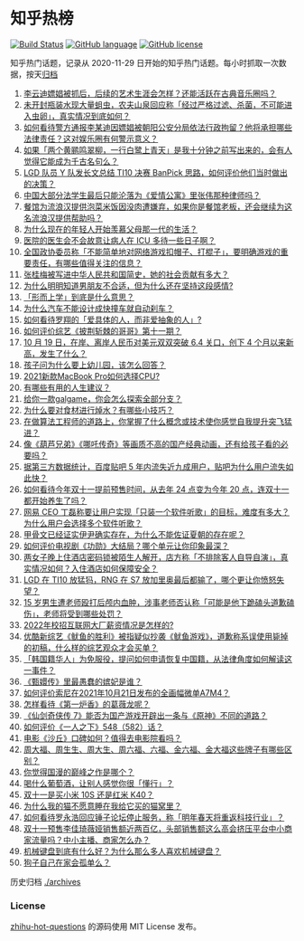 # 知乎热榜
[![Build Status](https://github.com/ToWeLong/zhihu-hot-questions/workflows/CI/badge.svg)](https://github.com/ToWeLong/zhihu-hot-questions/actions)
[![GitHub language](https://img.shields.io/badge/language-golang-orange.svg)](https://golang.org/)
[![GitHub license](https://img.shields.io/github/license/ToWeLong/zhihu-hot-questions)](https://github.com/ToWeLong/zhihu-hot-questions/blob/main/LICENSE)

知乎热门话题，记录从 2020-11-29 日开始的知乎热门话题。每小时抓取一次数据，按天[归档](./archives)

<!-- BEGIN -->

1. [李云迪嫖娼被抓后，后续的艺术生涯会怎样？还能活跃在古典音乐圈吗？](https://www.zhihu.com/question/493772413)
1. [未开封瓶装水现大量蛆虫，农夫山泉回应称「经过严格过滤、杀菌，不可能进入虫卵」，真实情况到底如何？](https://www.zhihu.com/question/493689845)
1. [如何看待警方通报李某迪因嫖娼被朝阳公安分局依法行政拘留？他将承担哪些法律责任？这对娱乐圈有何警示意义？](https://www.zhihu.com/question/493768721)
1. [如果「两个黄鹂鸣翠柳，一行白鹭上青天」是我十分钟之前写出来的，会有人觉得它能成为千古名句么？](https://www.zhihu.com/question/363227073)
1. [LGD 队员 Y 队发长文总结 TI10 决赛 BanPick 思路，如何评价他们当时做出的决策？](https://www.zhihu.com/question/493758570)
1. [中国大部分法学生最后只能沦落为《爱情公寓》里张伟那种律师吗？](https://www.zhihu.com/question/490274686)
1. [餐馆为流浪汉提供泡菜米饭因没肉遭嫌弃，如果你是餐馆老板，还会继续为这名流浪汉提供帮助吗？](https://www.zhihu.com/question/493470087)
1. [为什么现在的年轻人开始羡慕父母那一代的生活？](https://www.zhihu.com/question/493587304)
1. [医院的医生会不会故意让病人在 ICU 多待一些日子啊？](https://www.zhihu.com/question/493133417)
1. [全国政协委员称「不能简单地对网络游戏扣帽子、打棍子」，要明确游戏的重要责任，有哪些值得关注的信息？](https://www.zhihu.com/question/493745295)
1. [张桂梅被写进中华人民共和国简史，她的社会贡献有多大？](https://www.zhihu.com/question/493732455)
1. [为什么明明知道男朋友不合适，但为什么还在坚持这段感情?](https://www.zhihu.com/question/460992487)
1. [「形而上学」到底是什么意思？](https://www.zhihu.com/question/19777040)
1. [为什么汽车不能设计成快撞车就自动刹车？](https://www.zhihu.com/question/20498808)
1. [如何看待罗翔的「爱具体的人，而非爱抽象的人」?](https://www.zhihu.com/question/486879608)
1. [如何评价综艺《披荆斩棘的哥哥》第十一期？](https://www.zhihu.com/question/493652574)
1. [10 月 19 日，在岸、离岸人民币对美元双双突破 6.4 关口，创下 4 个月以来新高，发生了什么？](https://www.zhihu.com/question/493426553)
1. [孩子问为什么要上幼儿园，该怎么回答？](https://www.zhihu.com/question/489492278)
1. [2021新款MacBook Pro如何选择CPU?](https://www.zhihu.com/question/493218485)
1. [有哪些有用的人生建议？](https://www.zhihu.com/question/487776135)
1. [给你一款galgame，你会怎么探索全部分支？](https://www.zhihu.com/question/488731172)
1. [为什么要对食材进行焯水？有哪些小技巧？](https://www.zhihu.com/question/40365482)
1. [在做算法工程师的道路上，你掌握了什么概念或技术使你感觉自我提升突飞猛进？](https://www.zhihu.com/question/436874654)
1. [像《葫芦兄弟》《哪吒传奇》等画质不高的国产经典动画，还有给孩子看的必要吗？](https://www.zhihu.com/question/493558751)
1. [据第三方数据统计，百度贴吧 5 年内流失近九成用户，贴吧为什么用户流失如此快？](https://www.zhihu.com/question/442321794)
1. [如何看待今年双十一提前预售时间，从去年 24 点变为今年 20 点，连双十一都开始养生了吗？](https://www.zhihu.com/question/493309234)
1. [网易 CEO 丁磊称要让用户实现「只装一个软件听歌」的目标，难度有多大？为什么用户会选择多个软件听歌？](https://www.zhihu.com/question/493462590)
1. [甲骨文已经证实伊尹确实存在，为什么不能佐证夏朝的存在呢？](https://www.zhihu.com/question/487085237)
1. [如何评价电视剧《功勋》大结局？哪个单元让你印象最深？](https://www.zhihu.com/question/493790373)
1. [两女子晚上住酒店密码锁被陌生人解开，店方称「不排除客人自导自演」，真实情况如何？入住酒店如何保障安全？](https://www.zhihu.com/question/493501489)
1. [LGD 在 TI10 放猛犸，RNG 在 S7 放加里奥最后都输了，哪个更让你愤怒失望？](https://www.zhihu.com/question/493004702)
1. [15 岁男生遭老师殴打后颅内血肿，涉事老师否认称「可能是他下跪磕头道歉磕伤」，老师将受到哪些处罚？](https://www.zhihu.com/question/493631741)
1. [2022年校招互联网大厂薪资情况是怎样的?](https://www.zhihu.com/question/429956519)
1. [优酷新综艺《鱿鱼的胜利》被指疑似抄袭《鱿鱼游戏》，道歉称系误使用毙掉的初稿，什么样的综艺观众才会买单？](https://www.zhihu.com/question/493567048)
1. [「韩国籍华人」为免服役，提问如何申请恢复中国籍，从法律角度如何解读这一事件？](https://www.zhihu.com/question/493439943)
1. [《甄嬛传》里最愚蠢的嫔妃是谁？](https://www.zhihu.com/question/489685171)
1. [如何评价索尼在2021年10月21日发布的全画幅微单A7M4？](https://www.zhihu.com/question/493779605)
1. [怎样看待《第一炉香》的葛薇龙呢？](https://www.zhihu.com/question/40858504)
1. [《仙剑奇侠传 7》能否为国产游戏开辟出一条与《原神》不同的道路？](https://www.zhihu.com/question/493345579)
1. [如何评价《一人之下》548（582）话？](https://www.zhihu.com/question/493503647)
1. [电影《沙丘》口碑如何？值得去电影院看吗？](https://www.zhihu.com/question/484666562)
1. [周大福、周生生、周大生、周六福、六福、金六福、金大福这些牌子有哪些区别？](https://www.zhihu.com/question/32209352)
1. [你觉得国漫的巅峰之作是哪个？](https://www.zhihu.com/question/492775949)
1. [喝什么葡萄酒，让别人感觉你很「懂行」？](https://www.zhihu.com/question/492596748)
1. [双十一是买小米 10S 还是红米 K40？](https://www.zhihu.com/question/491335102)
1. [为什么我的猫不愿意睡在我给它买的猫窝里？](https://www.zhihu.com/question/355770059)
1. [如何看待罗永浩回应锤子论坛停止服务，称「明年春天将重返科技行业」？](https://www.zhihu.com/question/493417279)
1. [双十一预售李佳琦薇娅销售额近两百亿，头部销售额这么高会挤压平台中小商家流量吗？中小主播、商家怎么办？](https://www.zhihu.com/question/493658320)
1. [机械键盘到底有什么好？为什么那么多人喜欢机械键盘？](https://www.zhihu.com/question/51502891)
1. [狗子自己在家会孤单么？](https://www.zhihu.com/question/475566678)

<!-- END -->

历史归档 [./archives](./archives)


### License
[zhihu-hot-questions](https://github.com/towelong/zhihu-hot-questions) 的源码使用 MIT License 发布。